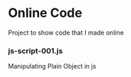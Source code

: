 # Online Code

Project to show code that I made online

### js-script-001.js

Manipulating Plain Object in js

